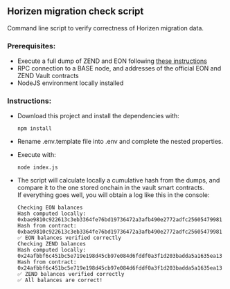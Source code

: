 ## Horizen migration check script

Command line script to verify correctness of Horizen migration data.


### Prerequisites:

- Execute a full dump of ZEND and EON following [these instructions](https://horizen-2-docs.horizen.io/migration/dump-execution)
- RPC connection to a BASE node, and addresses of the official EON and ZEND Vault contracts
- NodeJS environment locally installed

### Instructions:

- Download this project and install the dependencies with:

   ```
   npm install
    ```

- Rename .env.template file into .env and complete the nested properties.


- Execute with:

   ```
   node index.js
    ```

- The script will calculate locally a cumulative hash from the dumps, and compare it to the one stored onchain in the vault smart contracts.<br>
If everything goes well, you will obtain a log like this in the console:

   ```
   Checking EON balances
   Hash computed locally: 0xbae9810c922613c3eb3364fe76bd19736472a3afb490e2772adfc25605479981
   Hash from contract: 0xbae9810c922613c3eb3364fe76bd19736472a3afb490e2772adfc25605479981
   ✅ EON balances verified correctly
   Checking ZEND balances
   Hash computed locally: 0x24afbbf6c451bc5e719e198d45cb97e084d6fddf0a3f1d203badda5a1635ea13
   Hash from contract: 0x24afbbf6c451bc5e719e198d45cb97e084d6fddf0a3f1d203badda5a1635ea13
   ✅ ZEND balances verified correctly
   ✅ All balances are correct!
    ```

